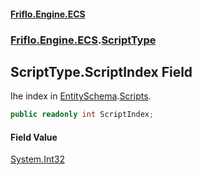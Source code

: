 #### [Friflo.Engine.ECS](index.md#'index')
### [Friflo.Engine.ECS](Friflo.Engine.ECS.md#'Friflo.Engine.ECS').[ScriptType](ScriptType.md#'Friflo.Engine.ECS.ScriptType')

## ScriptType.ScriptIndex Field

Ihe index in [EntitySchema](EntitySchema.md#'Friflo.Engine.ECS.EntitySchema').[Scripts](EntitySchema.Scripts.md#'Friflo.Engine.ECS.EntitySchema.Scripts').

```csharp
public readonly int ScriptIndex;
```

#### Field Value
[System.Int32](https://docs.microsoft.com/en-us/dotnet/api/System.Int32#'System.Int32')